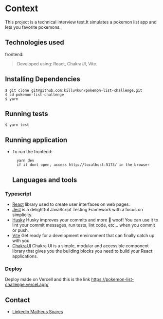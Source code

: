 # Context
This project is a technical interview test.It simulates a pokemon list app and lets you favorite pokemons.

## Technologies used

frontend:
> Developed using: React, ChakraUI, Vite.

## Installing Dependencies

    $ git clone git@github.com:killu4kun/pokemon-list-challenge.git
    $ cd pokemon-list-challenge
    $ yarn
## Running tests 
    $ yarn test
## Running application

* To run the frontend:

  ```
    yarn dev
    if it dont open, access http://localhost:5173/ in the browser
  ```
  
  ## Languages and tools

### Typescript

- [React](http://facebook.github.io/react) library used to create user interfaces on web pages.
- [Jest](https://jestjs.io/) is a delightful JavaScript Testing Framework with a focus on simplicity.
- [Husky](https://typicode.github.io/husky/#/) Husky improves your commits and more 🐶 woof! You can use it to lint your commit messages, run tests, lint code, etc... when you commit or push.
- [Vite](https://vitejs.dev/) Get ready for a development environment that can finally catch up with you
- [ChakraUI](https://chakra-ui.com/) Chakra UI is a simple, modular and accessible component library that gives you the building blocks you need to build your React applications.


### Deploy 

Deploy made on Vercell and this is the link https://pokemon-list-challenge.vercel.app/

## Contact

- [Linkedin Matheus Soares](https://www.linkedin.com/in/mateeus-soarees/)
